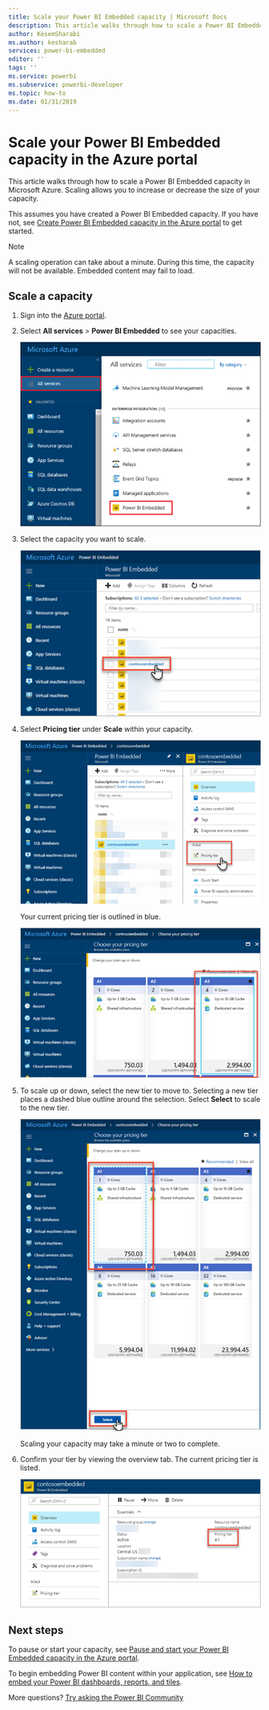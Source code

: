 ```yaml
---
title: Scale your Power BI Embedded capacity | Microsoft Docs
description: This article walks through how to scale a Power BI Embedded capacity in Microsoft Azure.
author: KesemSharabi
ms.author: kesharab
services: power-bi-embedded
editor: ''
tags: ''
ms.service: powerbi
ms.subservice: powerbi-developer
ms.topic: how-to
ms.date: 01/31/2019
---
```


# Scale your Power BI Embedded capacity in the Azure portal

This article walks through how to scale a Power BI Embedded capacity in Microsoft Azure. Scaling allows you to increase or decrease the size of your capacity.

This assumes you have created a Power BI Embedded capacity. If you have not, see [Create Power BI Embedded capacity in the Azure portal](azure-pbie-create-capacity.md) to get started.

> [!NOTE]
> A scaling operation can take about a minute. During this time, the capacity will not be available. Embedded content may fail to load.

## Scale a capacity

1. Sign into the [Azure portal](https://portal.azure.com/).

2. Select **All services** > **Power BI Embedded** to see your capacities.

    ![All services within Azure portal](media/azure-pbie-scale-capacity/azure-portal-more-services.png)

3. Select the capacity you want to scale.

    ![Power BI Embedded capacity list within Azure portal](media/azure-pbie-scale-capacity/azure-portal-capacity-list.png)

4. Select **Pricing tier** under **Scale** within your capacity.

    ![Pricing tier option under scale](media/azure-pbie-scale-capacity/azure-portal-scale-pricing-tier.png)

    Your current pricing tier is outlined in blue.

    ![Current pricing tier outlined in blue](media/azure-pbie-scale-capacity/azure-portal-current-tier.png)

5. To scale up or down, select the new tier to move to. Selecting a new tier places a dashed blue outline around the selection. Select **Select** to scale to the new tier.

    ![Select new tier](media/azure-pbie-scale-capacity/azure-portal-select-new-tier.png)

    Scaling your capacity may take a minute or two to complete.

6. Confirm your tier by viewing the overview tab. The current pricing tier is listed.

    ![Confirm current tier](media/azure-pbie-scale-capacity/azure-portal-confirm-tier.png)

## Next steps

To pause or start your capacity, see [Pause and start your Power BI Embedded capacity in the Azure portal](azure-pbie-pause-start.md).

To begin embedding Power BI content within your application, see [How to embed your Power BI dashboards, reports, and tiles](https://powerbi.microsoft.com/documentation/powerbi-developer-embedding-content/).

More questions? [Try asking the Power BI Community](https://community.powerbi.com/)
